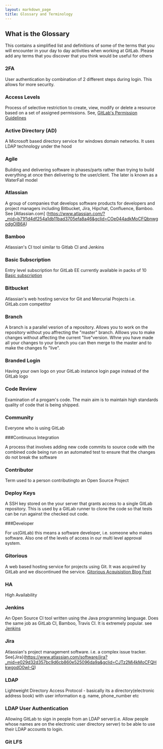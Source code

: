 ```yaml
---
layout: markdown_page
title: Glossary and Terminology
---
```


## What is the Glossary

This contains a simplified list and definitions of some of the terms that you will encounter in your day to day activities when working at GitLab.
Please add any terms that you discover that you think would be useful for others

### 2FA

User authentication by combination of 2 different steps during login. This allows for more security.

### Access Levels

Process of selective restriction to create, view, modify or delete a resource based on a set of assigned permissions.
See, [GitLab's Permission Guidelines](http://doc.gitlab.com/ce/permissions/permissions.html)

### Active Directory (AD)

A Microsoft based directory service for windows domain networks. It uses LDAP technology under the hood

### Agile

Building and delivering software in phases/parts rather than trying to build everything at once then delivering to the user/client. The later is known as a WaterFall model

### Atlassian

A group of companies that develops software products for developers and project managers including Bitbucket, Jira, Hipchat, Confluence, Bamboo. See [Atlassian.com] (https://www.atlassian.com/?_mid=b71f1d4df254a1db11bad3705efa8a46&gclid=COe044adkMoCFQbnwgodgOIB6A)

### Bamboo

Atlassian's CI tool similar to Gitlab CI and Jenkins

### Basic Subscription

Entry level subscription for GitLab EE currently available in packs of 10 [Basic subscription](https://about.gitlab.com/pricing/)

### Bitbucket 

Atlassian's web hosting service for Git and Mercurial Projects i.e. GitLab.com competitor

### Branch

A branch is a parallel vesrion of a repository. Allows you to work on the repository without you affrecting the "master" branch. Alllows you to make changes without affecting the current "live"version. Whne you have made all your changes to your branch you can then merge to the master and to make the changes fo "live".

### Branded Login

Having your own logo on your GitLab instance login page instead of the GitLab logo

### Code Review

Examination of a progam's code. The main aim is to maintain high standards quality of code that is being shipped.

### Community

Everyone who is using GitLab

###Continuous Integration

A process that involves adding new code commits to source code with the combined code being run on an automated test to ensure that the changes do not break the software

### Contributor

Term used to a person contributingto an Open Source Project

### Deploy Keys

A SSH key stored on the your server that grants access to a single GitLab repository. This is used by a GitLab runner to clone the code so that tests can be run against the checked out code.

###Developer 

For us(GitLab) this means a software developer, i.e. someone who makes software. Also one of the levels of access in our multi level approval system.

### Gitorious

A web based hosting service for projects using Git. It was acquired by GitLab and we discontinued the service. [Gitorious Acquisistion Blog Post](https://about.gitlab.com/2015/03/03/gitlab-acquires-gitorious/)

### HA

High Availability

### Jenkins

An Open Source CI tool written using the Java programming language. Does the same job as GitLab CI, Bamboo, Travis CI. It is extremely popular. see [Jenkins](https://jenkins-ci.org/)

### Jira

Atlassian's project management software. i.e. a complex issue tracker. See[Jira}(https://www.atlassian.com/software/jira?_mid=e029d32d357bc9d6cb860e525096da9a&gclid=CJTz2Mj4kMoCFQHkwgodO0wI-Q)

### LDAP

Lightweight Directory Access Protocol - basically its a directory(electronic address book) with user information e.g. name, phone_number etc


### LDAP User Authentication

Allowing GitLab to sign in people from an LDAP server(i.e. Allow people whose names are on the electronic user directory server) to be able to use their LDAP accounts to login.


### Git LFS



